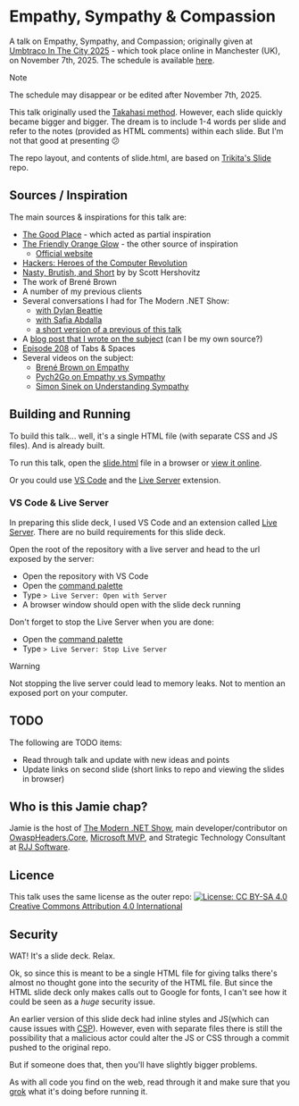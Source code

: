 # Empathy, Sympathy & Compassion

A talk on Empathy, Sympathy, and Compassion; originally given at [Umbtraco In The City 2025](https://www.umbracointhe.city/) - which took place online in Manchester (UK), on November 7th, 2025. The schedule is available [here](https://www.umbracointhe.city/schedule).

> [!NOTE]
> The schedule may disappear or be edited after November 7th, 2025.

This talk originally used the [Takahasi method](https://en.wikipedia.org/wiki/Takahashi_method). However, each slide quickly became bigger and bigger. The dream is to include 1-4 words per slide and refer to the notes (provided as HTML comments) within each slide. But I'm not that good at presenting 😕

The repo layout, and contents of slide.html, are based on [Trikita's Slide](https://github.com/trikita/slide-html) repo.

## Sources / Inspiration

The main sources & inspirations for this talk are:

- [The Good Place](https://en.wikipedia.org/wiki/The_Good_Place) - which acted as partial inspiration
- [The Friendly Orange Glow](https://app.thestorygraph.com/books/df551411-3031-411e-937c-1587da0a60ca/) - the other source of inspiration
  - [Official website](http://friendlyorangeglow.com)
- [Hackers: Heroes of the Computer Revolution](https://app.thestorygraph.com/books/3e48b2b6-1993-4cb4-b24e-9b737c980f4d)
- [Nasty, Brutish, and Short](https://app.thestorygraph.com/books/ab3810a4-6d87-42c2-bf26-1350c3cc99a1) by by Scott Hershovitz
- The work of Brené Brown
- A number of my previous clients
- Several conversations I had for The Modern .NET Show:
  - [with Dylan Beattie](https://dotnetcore.show/episode-48-rockstar-with-dylan-beatie/)
  - [with Safia Abdalla](https://dotnetcore.show/season-8/compassionate-coding-safia-abdallas-insights-on-empathy-in-open-source-development/)
  - [a short version of a previous of this talk](https://dotnetcore.show/episode-118-empathy-sympathy-and-compassion-for-our-users/)
- A [blog post that I wrote on the subject](https://rjj-software.co.uk/blog/important-skills-for-developers-empathy/) (can I be my own source?)
- [Episode 208](https://open.spotify.com/episode/25ifQbR73ybIZKW7AiU7yd) of Tabs & Spaces
- Several videos on the subject:
  - [Brené Brown on Empathy](https://www.youtube.com/watch?v=35Wt8LhoVHA)
  - [Pych2Go on Empathy vs Sympathy](https://www.youtube.com/watch?v=1Evwgu369Jw)
  - [Simon Sinek on Understanding Sympathy](https://www.youtube.com/watch?v=pi86Nr9Mdms)

## Building and Running

To build this talk... well, it's a single HTML file (with separate CSS and JS files). And is already built.

To run this talk, open the [slide.html](./slide.html) file in a browser or [view it online](http://htmlpreview.github.io/?https://github.com/jamie-taylor-rjj/Talks/blob/main/uitc-empathy-sympathy-compassion/slide.html).

Or you could use [VS Code](https://code.visualstudio.com/) and the [Live Server](https://marketplace.visualstudio.com/items?itemName=ritwickdey.LiveServer) extension.

### VS Code & Live Server

In preparing this slide deck, I used VS Code and an extension called [Live Server](https://marketplace.visualstudio.com/items?itemName=ritwickdey.LiveServer). There are no build requirements for this slide deck.

Open the root of the repository with a live server and head to the url exposed by the server:

- Open the repository with VS Code
- Open the [command palette](https://code.visualstudio.com/docs/getstarted/userinterface#_command-palette)
- Type `> Live Server: Open with Server`
- A browser window should open with the slide deck running

Don't forget to stop the Live Server when you are done:

- Open the [command palette](https://code.visualstudio.com/docs/getstarted/userinterface#_command-palette)
- Type `> Live Server: Stop Live Server`

> [!WARNING]
> Not stopping the live server could lead to memory leaks. Not to mention an exposed port on your computer.

## TODO

The following are TODO items:

- Read through talk and update with new ideas and points
- Update links on second slide (short links to repo and viewing the slides in browser)

## Who is this Jamie chap?

Jamie is the host of [The Modern .NET Show](https://dotnetcore.show/), main developer/contributor on [OwaspHeaders.Core](https://gaprogman.github.io/OwaspHeaders.Core/), [Microsoft MVP](https://mvp.microsoft.com/en-US/mvp/profile/0ff8fe6a-4b4c-ec11-8f8e-00224827f7fc), and Strategic Technology Consultant at [RJJ Software](https://rjj-software.co.uk/).

## Licence

This talk uses the same license as the outer repo: [![License: CC BY-SA 4.0](https://licensebuttons.net/l/by-sa/4.0/80x15.png)](https://creativecommons.org/licenses/by-sa/4.0/) [Creative Commons Attribution 4.0 International](https://choosealicense.com/licenses/cc-by-4.0/)

## Security

WAT! It's a slide deck. Relax.

Ok, so since this is meant to be a single HTML file for giving talks there's almost no thought gone into the security of the HTML file. But since the HTML slide deck only makes calls out to Google for fonts, I can't see how it could be seen as a _huge_ security issue.

An earlier version of this slide deck had inline styles and JS(which can cause issues with [CSP](https://developer.mozilla.org/en-US/docs/Web/HTTP/CSP)). However, even with separate files there is still the possibility that a malicious actor could alter the JS or CSS through a commit pushed to the original repo.

But if someone does that, then you'll have slightly bigger problems.

As with all code you find on the web, read through it and make sure that you [grok](https://en.wikipedia.org/wiki/Grok) what it's doing before running it.
